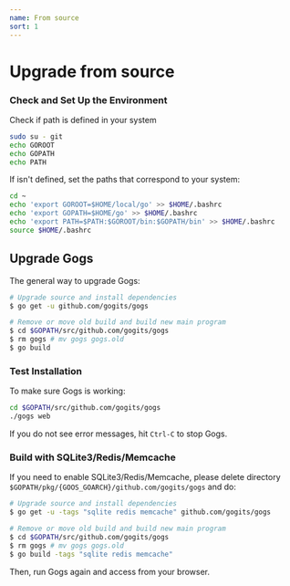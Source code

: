 ```yaml
---
name: From source
sort: 1
---
```


# Upgrade from source

### Check and Set Up the Environment

Check if path is defined in your system

```bash
sudo su - git
echo GOROOT
echo GOPATH
echo PATH
```

If isn't defined, set the paths that correspond to your system:

```bash
cd ~
echo 'export GOROOT=$HOME/local/go' >> $HOME/.bashrc
echo 'export GOPATH=$HOME/go' >> $HOME/.bashrc
echo 'export PATH=$PATH:$GOROOT/bin:$GOPATH/bin' >> $HOME/.bashrc
source $HOME/.bashrc
```

## Upgrade Gogs

The general way to upgrade Gogs:

```bash
# Upgrade source and install dependencies
$ go get -u github.com/gogits/gogs

# Remove or move old build and build new main program
$ cd $GOPATH/src/github.com/gogits/gogs
$ rm gogs # mv gogs gogs.old
$ go build
```

### Test Installation

To make sure Gogs is working:

```bash
cd $GOPATH/src/github.com/gogits/gogs
./gogs web
```

If you do not see error messages, hit `Ctrl-C` to stop Gogs.

### Build with SQLite3/Redis/Memcache

If you need to enable SQLite3/Redis/Memcache, please delete directory `$GOPATH/pkg/{GOOS_GOARCH}/github.com/gogits/gogs` and do:

```bash
# Upgrade source and install dependencies
$ go get -u -tags "sqlite redis memcache" github.com/gogits/gogs

# Remove or move old build and build new main program
$ cd $GOPATH/src/github.com/gogits/gogs
$ rm gogs # mv gogs gogs.old
$ go build -tags "sqlite redis memcache"
```

Then, run Gogs again and access from your browser.